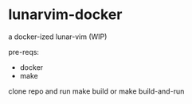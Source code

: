 # lunarvim-docker
a docker-ized lunar-vim (WIP)

pre-reqs:
- docker
- make

clone repo and run make build or make build-and-run
